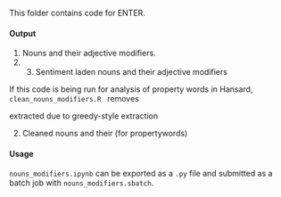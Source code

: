This folder contains code for ENTER. 

#### Output

1. Nouns and their adjective modifiers. 
2. 3. Sentiment laden nouns and their adjective modifiers 

If this code is being run for analysis of property words in Hansard, `clean_nouns_modifiers.R ` removes 

extracted
due to greedy-style extraction 


2. Cleaned nouns and their  (for propertywords)



#### Usage
`nouns_modifiers.ipynb` can be exported as a `.py` file and submitted as a batch job with `nouns_modifiers.sbatch`. 



